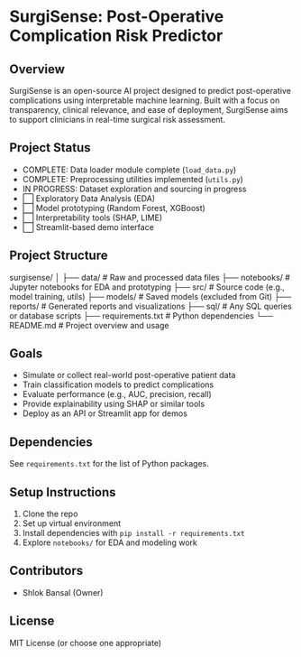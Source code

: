 # SurgiSense: Post-Operative Complication Risk Predictor

## Overview
SurgiSense is an open-source AI project designed to predict post-operative complications using interpretable machine learning. Built with a focus on transparency, clinical relevance, and ease of deployment, SurgiSense aims to support clinicians in real-time surgical risk assessment.

## Project Status

- COMPLETE: Data loader module complete (`load_data.py`)
- COMPLETE: Preprocessing utilities implemented (`utils.py`)
- IN PROGRESS: Dataset exploration and sourcing in progress
- ⬜ Exploratory Data Analysis (EDA)
- ⬜ Model prototyping (Random Forest, XGBoost)
- ⬜ Interpretability tools (SHAP, LIME)
- ⬜ Streamlit-based demo interface

## Project Structure
surgisense/
│
├── data/ # Raw and processed data files
├── notebooks/ # Jupyter notebooks for EDA and prototyping
├── src/ # Source code (e.g., model training, utils)
├── models/ # Saved models (excluded from Git)
├── reports/ # Generated reports and visualizations
├── sql/ # Any SQL queries or database scripts
├── requirements.txt # Python dependencies
└── README.md # Project overview and usage

## Goals
- Simulate or collect real-world post-operative patient data
- Train classification models to predict complications
- Evaluate performance (e.g., AUC, precision, recall)
- Provide explainability using SHAP or similar tools
- Deploy as an API or Streamlit app for demos

## Dependencies
See `requirements.txt` for the list of Python packages.

## Setup Instructions
1. Clone the repo  
2. Set up virtual environment  
3. Install dependencies with `pip install -r requirements.txt`  
4. Explore `notebooks/` for EDA and modeling work

## Contributors
- Shlok Bansal (Owner)

## License
MIT License (or choose one appropriate)

